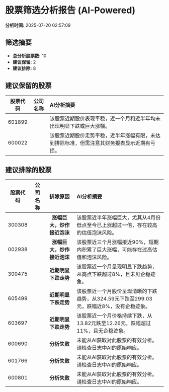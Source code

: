 # 股票筛选分析报告 (AI-Powered)

**分析时间:** 2025-07-20 02:57:09

## 筛选摘要

- **总分析股票数:** 10
- **建议保留:** 2
- **建议排除:** 8

## 建议保留的股票

| 股票代码 | 公司名称 | AI分析摘要 |
|:---:|:---:|:---|
| 601899 |  | 该股票近期股价表现平稳，近一个月和近半年均未出现明显下跌或巨大涨幅。 |
| 600022 |  | 该股票近期股价走势平稳，近半年涨幅有限，未达到排除标准，但需注意其财务报表显示近期有亏损。 |

## 建议排除的股票

| 股票代码 | 公司名称 | 排除原因 | AI分析摘要 |
|:---:|:---:|:---:|:---|
| 300308 |  | **涨幅巨大，炒作接近泡沫** | 该股票近半年涨幅巨大，尤其从4月份低点至今已上涨超过一倍，存在较高的估值泡沫风险。 |
| 002938 |  | **涨幅巨大，炒作接近泡沫** | 该股票近三个月涨幅接近90%，短期内积累了巨大涨幅，可能存在过高估值和泡沫风险。 |
| 300475 |  | **近期明显下跌走势** | 该股票近一个月呈现明显下跌趋势，从高点下跌超过8%，且未见企稳迹象。 |
| 605499 |  | **近期明显下跌走势** | 该股票近一个月股价呈现清晰的下跌趋势，从324.59元下跌至299.03元，跌幅近8%，没有企稳迹象。 |
| 603697 |  | **近期明显下跌走势** | 该股票近一个月价格持续下跌，从13.82元跌至12.26元，跌幅超过11%，且无企稳迹象。 |
| 600690 |  | **分析失败** | 未能从AI获取对此股票的有效分析。请检查日志中AI的原始响应。 |
| 601766 |  | **分析失败** | 未能从AI获取对此股票的有效分析。请检查日志中AI的原始响应。 |
| 600801 |  | **分析失败** | 未能从AI获取对此股票的有效分析。请检查日志中AI的原始响应。 |
